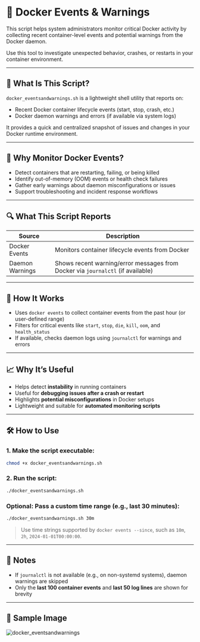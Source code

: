 # 🚨 Docker Events & Warnings

This script helps system administrators monitor critical Docker activity by collecting recent container-level events and potential warnings from the Docker daemon.

Use this tool to investigate unexpected behavior, crashes, or restarts in your container environment.

---

## 📌 What Is This Script?

`docker_eventsandwarnings.sh` is a lightweight shell utility that reports on:

- Recent Docker container lifecycle events (start, stop, crash, etc.)
- Docker daemon warnings and errors (if available via system logs)

It provides a quick and centralized snapshot of issues and changes in your Docker runtime environment.

---

## 🎯 Why Monitor Docker Events?

- Detect containers that are restarting, failing, or being killed  
- Identify out-of-memory (OOM) events or health check failures  
- Gather early warnings about daemon misconfigurations or issues  
- Support troubleshooting and incident response workflows  

---

## 🔍 What This Script Reports

| Source               | Description                                        |
|----------------------|----------------------------------------------------|
| Docker Events        | Monitors container lifecycle events from Docker    |
| Daemon Warnings      | Shows recent warning/error messages from Docker via `journalctl` (if available) |

---

## 🧠 How It Works

- Uses `docker events` to collect container events from the past hour (or user-defined range)  
- Filters for critical events like `start`, `stop`, `die`, `kill`, `oom`, and `health_status`  
- If available, checks daemon logs using `journalctl` for warnings and errors  

---

## 📈 Why It’s Useful

- Helps detect **instability** in running containers  
- Useful for **debugging issues after a crash or restart**  
- Highlights **potential misconfigurations** in Docker setups  
- Lightweight and suitable for **automated monitoring scripts**  

---

## 🛠️ How to Use

### 1. Make the script executable:

```bash
chmod +x docker_eventsandwarnings.sh
```

### 2. Run the script:

```bash
./docker_eventsandwarnings.sh
```

### Optional: Pass a custom time range (e.g., last 30 minutes):

```bash
./docker_eventsandwarnings.sh 30m
```

> Use time strings supported by `docker events --since`, such as `10m`, `2h`, `2024-01-01T00:00:00`.

---

## 📄 Notes

- If `journalctl` is not available (e.g., on non-systemd systems), daemon warnings are skipped  
- Only the **last 100 container events** and **last 50 log lines** are shown for brevity  

---

## 📸 Sample Image

![docker_eventsandwarnings](https://github.com/user-attachments/assets/66877593-d56d-4051-9929-f242d5a503aa)

